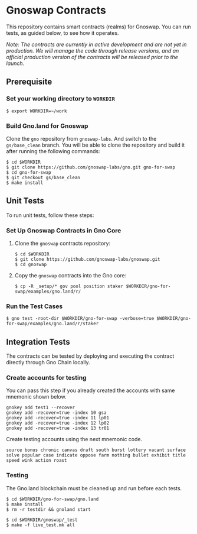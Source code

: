 # Gnoswap Contracts

This repository contains smart contracts (realms) for Gnoswap. You can run tests, as guided below, to see how it operates.

_Note: The contracts are currently in active development and are not yet in production. We will manage the code through release versions, and an official production version of the contracts will be released prior to the launch._

## Prerequisite

### Set your working directory to `WORKDIR`

```
$ export WORKDIR=~/work
```

### Build Gno.land for Gnoswap

Clone the `gno` repository from `gnoswap-labs`. And switch to the `gs/base_clean` branch. You will be able to clone the repository and build it after running the following commands:

```
$ cd $WORKDIR
$ git clone https://github.com/gnoswap-labs/gno.git gno-for-swap
$ cd gno-for-swap
$ git checkout gs/base_clean
$ make install
```

## Unit Tests

To run unit tests, follow these steps:

### Set Up Gnoswap Contracts in Gno Core

1. Clone the `gnoswap` contracts repository:

   ```
   $ cd $WORKDIR
   $ git clone https://github.com/gnoswap-labs/gnoswap.git
   $ cd gnoswap
   ```

2. Copy the `gnoswap` contracts into the Gno core:

   ```
   $ cp -R _setup/* gov pool position staker $WORKDIR/gno-for-swap/examples/gno.land/r/
   ```

### Run the Test Cases

```
$ gno test -root-dir $WORKDIR/gno-for-swap -verbose=true $WORKDIR/gno-for-swap/examples/gno.land/r/staker
```

## Integration Tests

The contracts can be tested by deploying and executing the contract directly through Gno Chain locally.

### Create accounts for testing

You can pass this step if you already created the accounts with same mnemonic shown below.

```
gnokey add test1 --recover
gnokey add -recover=true -index 10 gsa
gnokey add -recover=true -index 11 lp01
gnokey add -recover=true -index 12 lp02
gnokey add -recover=true -index 13 tr01
```

Create testing accounts using the next mnemonic code.

```
source bonus chronic canvas draft south burst lottery vacant surface solve popular case indicate oppose farm nothing bullet exhibit title speed wink action roast
```

### Testing

The Gno.land blockchain must be cleaned up and run before each tests.

```
$ cd $WORKDIR/gno-for-swap/gno.land
$ make install
$ rm -r testdir && gnoland start
```

```
$ cd $WORKDIR/gnoswap/_test
$ make -f live_test.mk all
```
